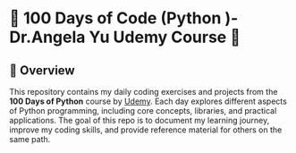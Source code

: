 # 🐍 100 Days of Code (Python )- Dr.Angela Yu Udemy Course 🚀

## 📘 Overview
This repository contains my daily coding exercises and projects from the **100 Days of Python** course by [Udemy](https://www.udemy.com/). Each day explores different aspects of Python programming, including core concepts, libraries, and practical applications. The goal of this repo is to document my learning journey, improve my coding skills, and provide reference material for others on the same path.

